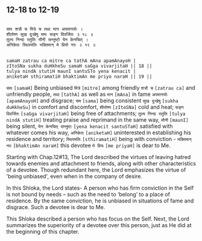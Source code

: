 ## 12-18 to 12-19


```shloka-sa

समः शत्रौ च मित्रे च तथा मान अपमानयोः ।
शीतोष्ण सुख दुःखेषु समः सङ्ग विवर्जितः ॥ १८ ॥
तुल्य निन्दा स्तुतिः मौनी सन्तुष्टो येन केनचित् ।
अनिकेतः स्थिरमतिः भक्तिमान् मे प्रियो नरः ॥ १९ ॥

```
```shloka-sa-hk

samaH zatrau ca mitre ca tathA mAna apamAnayoH |
zItoSNa sukha duHkheSu samaH saGga vivarjitaH || 18 ||
tulya nindA stutiH maunI santuSTo yena kenacit |
aniketaH sthiramatiH bhaktimAn me priyo naraH || 19 ||

```
`समः` `[samaH]` Being unbiased `मित्रे` `[mitre]` among friendly `शत्रौ च` `[zatrau ca]` and unfriendly people, `तथा` `[tathA]` as well as `मान` `[mAna]` in fame `अपमानयोः` `[apamAnayoH]` and disgrace; `सम` `[sama]` being consistent `सुख दुःखेषु` `[sukha duHkheSu]` in comfort and discomfort, `शीतोष्ण` `[zItoSNa]` cold and heat; `सङ्ग विवर्जितः` `[saGga vivarjitaH]` being free of attachments;
`तुल्य निन्दा स्तुतिः` `[tulya nindA stutiH]` treating praise and reprimand in the same way, `मौनी` `[maunI]` being silent, `येन केनचित् सन्तुष्टः` `[yena kenacit santuSTaH]` satisfied with whatever comes his way, `अनिकेतः` `[aniketaH]` uninterested in establishing his residence and territory; `स्थिरमतिः` `[sthiramatiH]` being with conviction - `भक्तिमान् नरः` `[bhaktimAn naraH]` this devotee `मे प्रियः` `[me priyaH]` is dear to Me.

Starting with Chap.12#13, The Lord described the virtues of leaving hatred towards enemies and attachment to friends, along with other characteristics of a devotee. Though redundant here, the Lord emphasizes the virtue of 'being unbiased', even when in the company of desire. 

In this Shloka, the Lord states- A person who has firm conviction in the Self is not bound by needs – such as the need to ‘belong’ to a place of residence. By the same conviction, he is unbiased in situations of fame and disgrace. Such a devotee is dear to Me.

This Shloka described a person who has focus on the Self. Next, the Lord summarizes the superiority of a devotee over this person, just as He did at the beginning of this chapter.


